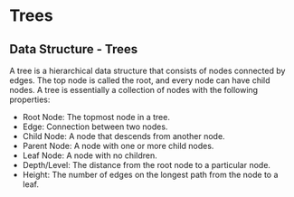 # Trees
## Data Structure - Trees
A tree is a hierarchical data structure that consists of nodes connected by edges. The top node is called the root, and every node can have child nodes. A tree is essentially a collection of nodes with the following properties:

- Root Node: The topmost node in a tree.
- Edge: Connection between two nodes.
- Child Node: A node that descends from another node.
- Parent Node: A node with one or more child nodes.
- Leaf Node: A node with no children.
- Depth/Level: The distance from the root node to a particular node.
- Height: The number of edges on the longest path from the node to a leaf.
